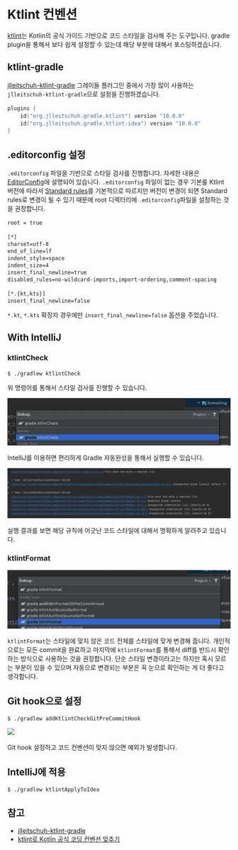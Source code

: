 # Ktlint 컨벤션
[ktlint](https://ktlint.github.io/)는 Kotlin의 공식 가이드 기반으로 코드 스타일을 검사해 주는 도구입니다. gradle plugin을 통해서 보다 쉽게 설정할 수 있는데 해당 부분에 대해서 포스팅하겠습니다.

## ktlint-gradle
[jlleitschuh-ktlint-gradle](https://github.com/JLLeitschuh/ktlint-gradle) 그레이들 플러그인 중에서 가장 많이 사용하는 `jlleitschuh-ktlint-gradle`으로 설정을 진행하겠습니다.


```kotlin
plugins {
    id("org.jlleitschuh.gradle.ktlint") version "10.0.0"
    id("org.jlleitschuh.gradle.ktlint-idea") version "10.0.0"
}
```

## .editorconfig 설정

`.editorconfig` 파일을 기반으로 스타일 검사를 진행합니다. 자세한 내용은 [EditorConfig](https://editorconfig.org/)에 설명되어 있습니다. `.editorconfig` 파일이 없는 경우 기본룰 Ktlint 버전에 따라서 [Standard rules](https://github.com/pinterest/ktlint#standard-rules)를 기본적으로 따르지만 버전이 변경이 되면 Standard rules로 변경이 될 수 있기 때문에 root 디렉터리에 `.editorconfig`파일을 설정하는 것을 권장합니다.

```
root = true

[*]
charset=utf-8
end_of_line=lf
indent_style=space
indent_size=4
insert_final_newline=true
disabled_rules=no-wildcard-imports,import-ordering,comment-spacing

[*.{kt,kts}]
insert_final_newline=false
```
`*.kt`, `*.kts` 확장자 경우에만 `insert_final_newline=false` 옵션을 주었습니다.

## With IntelliJ


### ktlintCheck  
```
$ ./gradlew ktlintCheck  
```
위 명령어를 통해서 스타일 검사를 진행할 수 있습니다.

![](docs/gradle-ktlint-1.png)

IntelliJ를 이용하면 편리하게 Gradle 자동완성을 통해서 실행할 수 있습니다.

![](docs/gradle-ktlint-2.png)

실행 결과를 보면 해당 규칙에 어긋난 코드 스타일에 대해서 명확하게 알려주고 있습니다.

### ktlintFormat

![](docs/gradle-ktlint-3.png)

`ktlintFormat`는 스타일에 맞지 않은 코드 전체를 스타일에 맞게 변경해 줍니다. 개인적으로는 모든 commit을 완료하고 마지막에 `ktlintFormat`를 통해서 diff를 반드시 확인하는 방식으로 사용하는 것을 권장합니다. 단순 스타일 변경이라고는 하지만 혹시 모르는 부분이 있을 수 있으며 자동으로 변경되는 부분은 꼭 눈으로 확인하는 게 더 좋다고 생각합니다.


## Git hook으로 설정
```
$ ./gradlew addKtlintCheckGitPreCommitHook
```
![](/docs/ktlint-git-hook.png)

Git hook 설정하고 코드 컨벤션이 맞지 않으면 예외가 발생합니다.

## IntelliJ에 적용 

```
$ ./gradlew ktlintApplyToIdea
```

## 참고
* [jlleitschuh-ktlint-gradle](https://github.com/JLLeitschuh/ktlint-gradle)
* [ktlint로 Kotlin 공식 코딩 컨벤션 맞추기](https://blog.benelog.net/ktlint.html)